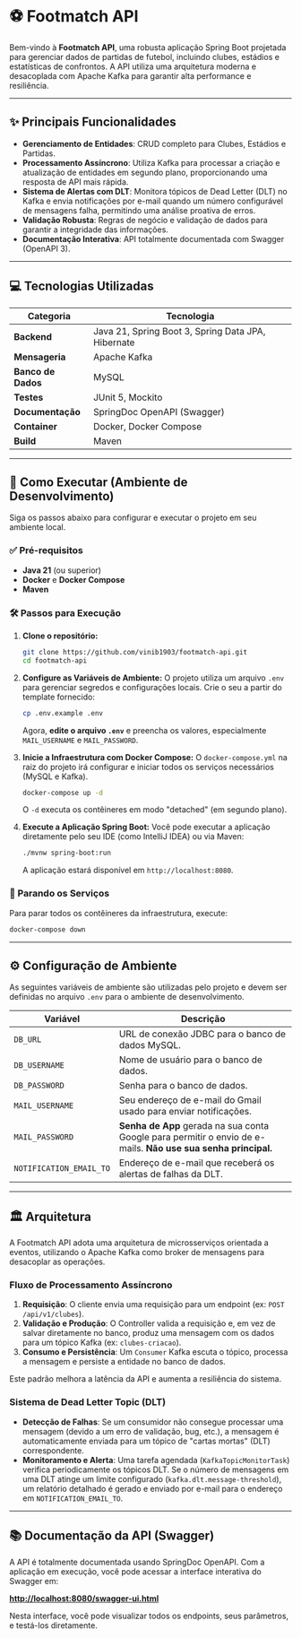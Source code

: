 # ⚽ Footmatch API

Bem-vindo à **Footmatch API**, uma robusta aplicação Spring Boot projetada para gerenciar dados de partidas de futebol, incluindo clubes, estádios e estatísticas de confrontos. A API utiliza uma arquitetura moderna e desacoplada com Apache Kafka para garantir alta performance e resiliência.

---

## ✨ Principais Funcionalidades

- **Gerenciamento de Entidades**: CRUD completo para Clubes, Estádios e Partidas.
- **Processamento Assíncrono**: Utiliza Kafka para processar a criação e atualização de entidades em segundo plano, proporcionando uma resposta de API mais rápida.
- **Sistema de Alertas com DLT**: Monitora tópicos de Dead Letter (DLT) no Kafka e envia notificações por e-mail quando um número configurável de mensagens falha, permitindo uma análise proativa de erros.
- **Validação Robusta**: Regras de negócio e validação de dados para garantir a integridade das informações.
- **Documentação Interativa**: API totalmente documentada com Swagger (OpenAPI 3).

---

## 💻 Tecnologias Utilizadas

| Categoria         | Tecnologia                                                                                                 |
| ----------------- | ---------------------------------------------------------------------------------------------------------- |
| **Backend**       | Java 21, Spring Boot 3, Spring Data JPA, Hibernate                                                         |
| **Mensageria**    | Apache Kafka                                                                                               |
| **Banco de Dados**| MySQL                                                                                                      |
| **Testes**        | JUnit 5, Mockito                                                                                           |
| **Documentação**  | SpringDoc OpenAPI (Swagger)                                                                                |
| **Container**     | Docker, Docker Compose                                                                                     |
| **Build**         | Maven                                                                                                      |

---

## 🚀 Como Executar (Ambiente de Desenvolvimento)

Siga os passos abaixo para configurar e executar o projeto em seu ambiente local.

### ✅ Pré-requisitos

- **Java 21** (ou superior)
- **Docker** e **Docker Compose**
- **Maven**

### 🛠️ Passos para Execução

1.  **Clone o repositório:**
    ```sh
    git clone https://github.com/vinib1903/footmatch-api.git
    cd footmatch-api
    ```

2.  **Configure as Variáveis de Ambiente:**
    O projeto utiliza um arquivo `.env` para gerenciar segredos e configurações locais. Crie o seu a partir do template fornecido:

    ```sh
    cp .env.example .env
    ```

    Agora, **edite o arquivo `.env`** e preencha os valores, especialmente `MAIL_USERNAME` e `MAIL_PASSWORD`.

3.  **Inicie a Infraestrutura com Docker Compose:**
    O `docker-compose.yml` na raiz do projeto irá configurar e iniciar todos os serviços necessários (MySQL e Kafka).

    ```sh
    docker-compose up -d
    ```
    O `-d` executa os contêineres em modo "detached" (em segundo plano).

4.  **Execute a Aplicação Spring Boot:**
    Você pode executar a aplicação diretamente pelo seu IDE (como IntelliJ IDEA) ou via Maven:

    ```sh
    ./mvnw spring-boot:run
    ```

    A aplicação estará disponível em `http://localhost:8080`.

### 🛑 Parando os Serviços

Para parar todos os contêineres da infraestrutura, execute:

```sh
docker-compose down
```

---

## ⚙️ Configuração de Ambiente

As seguintes variáveis de ambiente são utilizadas pelo projeto e devem ser definidas no arquivo `.env` para o ambiente de desenvolvimento.

| Variável                  | Descrição                                                                                             |
| ------------------------- | ----------------------------------------------------------------------------------------------------- |
| `DB_URL`                  | URL de conexão JDBC para o banco de dados MySQL.                                                      |
| `DB_USERNAME`             | Nome de usuário para o banco de dados.                                                                |
| `DB_PASSWORD`             | Senha para o banco de dados.                                                                          |
| `MAIL_USERNAME`           | Seu endereço de e-mail do Gmail usado para enviar notificações.                                       |
| `MAIL_PASSWORD`           | **Senha de App** gerada na sua conta Google para permitir o envio de e-mails. **Não use sua senha principal.** |
| `NOTIFICATION_EMAIL_TO`   | Endereço de e-mail que receberá os alertas de falhas da DLT.                                          |

---

## 🏛️ Arquitetura

A Footmatch API adota uma arquitetura de microsserviços orientada a eventos, utilizando o Apache Kafka como broker de mensagens para desacoplar as operações.

### Fluxo de Processamento Assíncrono

1.  **Requisição**: O cliente envia uma requisição para um endpoint (ex: `POST /api/v1/clubes`).
2.  **Validação e Produção**: O Controller valida a requisição e, em vez de salvar diretamente no banco, produz uma mensagem com os dados para um tópico Kafka (ex: `clubes-criacao`).
3.  **Consumo e Persistência**: Um `Consumer` Kafka escuta o tópico, processa a mensagem e persiste a entidade no banco de dados.

Este padrão melhora a latência da API e aumenta a resiliência do sistema.

### Sistema de Dead Letter Topic (DLT)

- **Detecção de Falhas**: Se um consumidor não consegue processar uma mensagem (devido a um erro de validação, bug, etc.), a mensagem é automaticamente enviada para um tópico de "cartas mortas" (DLT) correspondente.
- **Monitoramento e Alerta**: Uma tarefa agendada (`KafkaTopicMonitorTask`) verifica periodicamente os tópicos DLT. Se o número de mensagens em uma DLT atinge um limite configurado (`kafka.dlt.message-threshold`), um relatório detalhado é gerado e enviado por e-mail para o endereço em `NOTIFICATION_EMAIL_TO`.

---

## 📚 Documentação da API (Swagger)

A API é totalmente documentada usando SpringDoc OpenAPI. Com a aplicação em execução, você pode acessar a interface interativa do Swagger em:

[**http://localhost:8080/swagger-ui.html**](http://localhost:8080/swagger-ui.html)

Nesta interface, você pode visualizar todos os endpoints, seus parâmetros, e testá-los diretamente.

